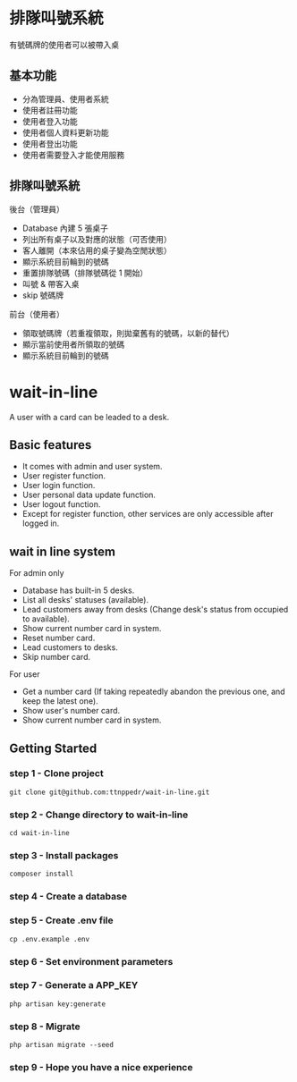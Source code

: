 # 排隊叫號系統
有號碼牌的使用者可以被帶入桌

## 基本功能

- 分為管理員、使用者系統
- 使用者註冊功能
- 使用者登入功能
- 使用者個人資料更新功能
- 使用者登出功能
- 使用者需要登入才能使用服務

## 排隊叫號系統

後台（管理員）

 - Database 內建 5 張桌子
 - 列出所有桌子以及對應的狀態（可否使用）
 - 客人離開（本來佔用的桌子變為空閒狀態）
 - 顯示系統目前輪到的號碼
 - 重置排隊號碼（排隊號碼從 1 開始）
 - 叫號 & 帶客入桌
 - skip 號碼牌

前台（使用者）

- 領取號碼牌（若重複領取，則拋棄舊有的號碼，以新的替代）
- 顯示當前使用者所領取的號碼
- 顯示系統目前輪到的號碼

# wait-in-line
A user with a card can be leaded to a desk.

## Basic features

 - It comes with admin and user system.
 - User register function.
 - User login function.
 - User personal data update function.
 - User logout function.
 - Except for register function, other services are only accessible after logged in.

## wait in line system

For admin only
 - Database has built-in 5 desks.
 - List all desks' statuses (available).
 - Lead customers away from desks (Change desk's status from occupied to available).
 - Show current number card in system.
 - Reset number card.
 - Lead customers to desks.
 - Skip number card.

For user
 - Get a number card (If taking repeatedly abandon the previous one, and keep the latest one).
 - Show user's number card.
 - Show current number card in system.

## Getting Started

### step 1 - Clone project

`git clone git@github.com:ttnppedr/wait-in-line.git`

### step 2 - Change directory to wait-in-line

`cd wait-in-line`

### step 3 - Install packages

`composer install`

### step 4 - Create a database

### step 5 - Create .env file

`cp .env.example .env`

### step 6 - Set environment parameters

### step 7 - Generate a APP_KEY

`php artisan key:generate`

### step 8 - Migrate

`php artisan migrate --seed`

### step 9 - Hope you have a nice experience

